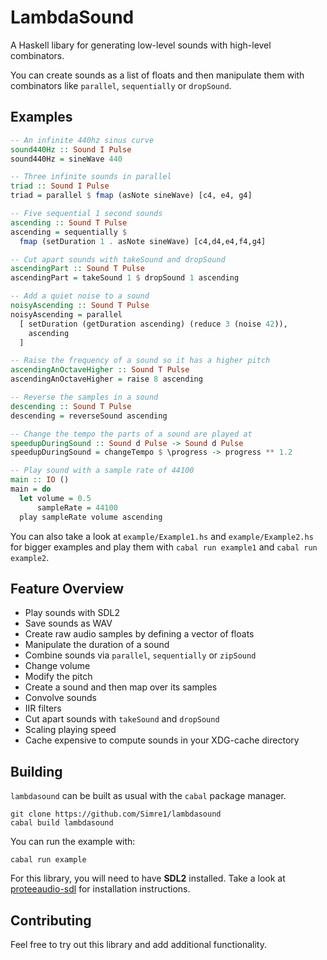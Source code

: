 # LambdaSound

A Haskell libary for generating low-level sounds with high-level combinators.

You can create sounds as a list of floats and then manipulate them with 
combinators like `parallel`, `sequentially` or `dropSound`.

## Examples

```haskell
-- An infinite 440hz sinus curve
sound440Hz :: Sound I Pulse
sound440Hz = sineWave 440 

-- Three infinite sounds in parallel
triad :: Sound I Pulse
triad = parallel $ fmap (asNote sineWave) [c4, e4, g4]

-- Five sequential 1 second sounds 
ascending :: Sound T Pulse
ascending = sequentially $
  fmap (setDuration 1 . asNote sineWave) [c4,d4,e4,f4,g4]

-- Cut apart sounds with takeSound and dropSound
ascendingPart :: Sound T Pulse
ascendingPart = takeSound 1 $ dropSound 1 ascending

-- Add a quiet noise to a sound
noisyAscending :: Sound T Pulse
noisyAscending = parallel
  [ setDuration (getDuration ascending) (reduce 3 (noise 42)),
    ascending
  ]

-- Raise the frequency of a sound so it has a higher pitch
ascendingAnOctaveHigher :: Sound T Pulse
ascendingAnOctaveHigher = raise 8 ascending 

-- Reverse the samples in a sound
descending :: Sound T Pulse
descending = reverseSound ascending

-- Change the tempo the parts of a sound are played at
speedupDuringSound :: Sound d Pulse -> Sound d Pulse
speedupDuringSound = changeTempo $ \progress -> progress ** 1.2

-- Play sound with a sample rate of 44100
main :: IO ()
main = do
  let volume = 0.5
      sampleRate = 44100
  play sampleRate volume ascending
```

You can also take a look at `example/Example1.hs` and `example/Example2.hs` for bigger examples and play them with `cabal run example1` and `cabal run example2`.

## Feature Overview

- Play sounds with SDL2
- Save sounds as WAV
- Create raw audio samples by defining a vector of floats
- Manipulate the duration of a sound
- Combine sounds via `parallel`, `sequentially` or `zipSound`
- Change volume
- Modify the pitch
- Create a sound and then map over its samples
- Convolve sounds
- IIR filters
- Cut apart sounds with `takeSound` and `dropSound`
- Scaling playing speed
- Cache expensive to compute sounds in your XDG-cache directory

## Building

`lambdasound` can be built as usual with the `cabal` package manager. 

```
git clone https://github.com/Simre1/lambdasound
cabal build lambdasound
```

You can run the example with:
```
cabal run example
```

For this library, you will need to have **SDL2** installed. Take a look at [proteeaudio-sdl](https://hackage.haskell.org/package/proteaaudio-sdl) for installation instructions.


## Contributing

Feel free to try out this library and add additional functionality.